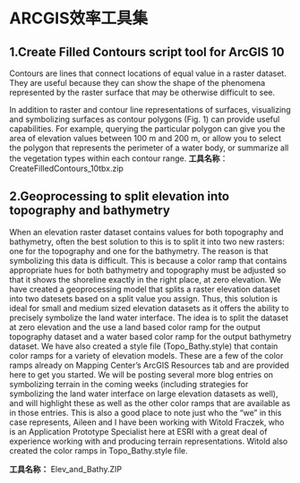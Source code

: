 # ARCGIS效率工具集

## 1.Create Filled Contours script tool for ArcGIS 10
Contours are lines that connect locations of equal value in a raster dataset. They are useful because they can show the shape of the phenomena represented by the raster surface that may be otherwise difficult to see.

In addition to raster and contour line representations of surfaces, visualizing and symbolizing surfaces as contour polygons (Fig. 1) can provide useful capabilities.  For example, querying the particular polygon can give you the area of elevation values between 100 m and 200 m, or allow you to select the polygon that represents the perimeter of a water body, or summarize all the vegetation types within each contour range.
**工具名称**：CreateFilledContours_10tbx.zip

## 2.Geoprocessing to split elevation into topography and bathymetry
When an elevation raster dataset contains values for both topography and bathymetry, often the best solution to this is to split it into two new rasters:  one for the topography and one for the bathymetry. The reason is that symbolizing this data is difficult. This is because a color ramp that contains appropriate hues for both bathymetry and topography must be adjusted so that it shows the shoreline exactly in the right place, at zero elevation. We have created a geoprocessing model that splits a raster elevation dataset into two datesets based on a split value you assign. Thus, this solution is ideal for small and medium sized elevation datasets as it offers the ability to precisely symbolize the land water interface.  The idea is to split the dataset at zero elevation and the use a land based color ramp for the output topography dataset and a water based color ramp for the output bathymetry dataset.
We have also created a style file (Topo_Bathy.style) that contain color ramps for a variety of elevation models. These are a few of the color ramps already on Mapping Center’s ArcGIS Resources tab and are provided here to get you started.
We will be posting several more blog entries on symbolizing terrain in the coming weeks (including strategies for symbolizing the land water interface on large elevation datasets as well), and will highlight these as well as the other color ramps that are available as in those entries. This is also a good place to note just who the “we” in this case represents, Aileen and I have been working with Witold Fraczek, who is an Application Prototype Specialist here at ESRI with a great deal of experience working with and producing terrain representations. Witold also created the color ramps in Topo_Bathy.style file.

**工具名称：** Elev_and_Bathy.ZIP
